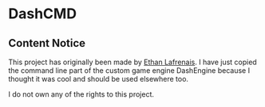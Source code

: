 # DashCMD

## Content Notice
This project has originally been made by [Ethan Lafrenais](https://github.com/Francessco121). I have just copied the command line part of the custom game engine DashEngine because I thought it was cool and should be used elsewhere too.

I do not own any of the rights to this project.
